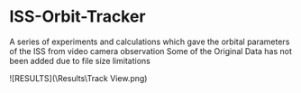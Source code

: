 # ISS-Orbit-Tracker
A series of experiments and calculations which gave the orbital parameters of the ISS from video camera observation
Some of the Original Data has not been added due to file size limitations

![RESULTS](\Results\Track View.png)
